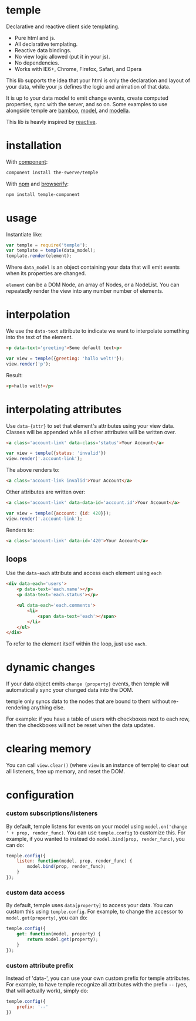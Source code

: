 # temple

Declarative and reactive client side templating.

* Pure html and js.
* All declarative templating.
* Reactive data bindings.
* No view logic allowed (put it in your js).
* No dependencies.
* Works with IE6+, Chrome, Firefox, Safari, and Opera

This lib supports the idea that your html is only the declaration and layout of your data, while your js defines the logic and animation of that data.

It is up to your data model to emit change events, create computed properties, sync with the server, and so on. Some examples to use alongside temple are [bamboo](https://github.com/defunctzombie/bamboo), [model](https://github.com/component/model), and [modella](https://github.com/modella/modella).

This lib is heavly inspired by [reactive](https://github.com/component/reactive).

# installation

With [component](https://github.com/component/component):

```sh
component install the-swerve/temple
```

With [npm](http://npmjs.org) and [browserify](http://browserify.org/):

```sh
npm install temple-component
```

# usage

Instantiate like:

```js
var temple = require('temple');
var template = temple(data_model);
template.render(element);
```

Where `data_model` is an object containing your data that will emit events when
its properties are changed.

`element` can be a DOM Node, an array of Nodes, or a NodeList. You can repeatedly render the view into any number number of elements.

# interpolation

We use the `data-text` attribute to indicate we want to interpolate something into the text of the element.

```html
<p data-text='greeting'>Some default text<p>
```

```js
var view = temple({greeting: 'hallo welt!'});
view.render('p');
```

Result:

```html
<p>hallo welt!</p>
```

# interpolating attributes

Use `data-{attr}` to set that element's attributes using your view data.
Classes will be appended while all other attributes will be written over.

```html
<a class='account-link' data-class='status'>Your Account</a>
```

```js
var view = temple({status: 'invalid'})
view.render('.account-link');
```

The above renders to:

```html
<a class='account-link invalid'>Your Account</a>
```

Other attributes are written over:

```html
<a class='account-link' data-data-id='account.id'>Your Account</a>
```

```js
var view = temple({account: {id: 420}});
view.render('.account-link');
```

Renders to:

```html
<a class='account-link' data-id='420'>Your Account</a>
```

## loops

Use the `data-each` attribute and access each element using `each`

```html
<div data-each='users'>
	<p data-text='each.name'></p>
	<p data-text='each.status'></p>

	<ul data-each='each.comments'>
		<li>
			<span data-text='each'></span>
		</li>
	</ul>
</div>
```

To refer to the element itself within the loop, just use `each`.

# dynamic changes

If your data object emits `change {property}` events, then temple will
automatically sync your changed data into the DOM.

temple only syncs data to the nodes that are bound to them without re-rendering anything else.

For example: if you have a table of users with checkboxes next to each row, then the checkboxes will not be reset when the data updates.

# clearing memory

You can call `view.clear()` (where `view` is an instance of temple) to clear out all listeners, free up memory, and reset the DOM.

# configuration

### custom subscriptions/listeners

By default, temple listens for events on your model using `model.on('change ' + prop, render_func)`. You can use `temple.config` to customize this. For example, if you wanted to instead do `model.bind(prop, render_func)`, you can do:

```js
temple.config({
	listen: function(model, prop, render_func) {
		model.bind(prop, render_func);
	}
});
```

### custom data access

By default, temple uses `data[property]` to access your data. You can custom this using `temple.config`. For example, to change the accessor to `model.get(property)`, you can do:

```js
temple.config({
	get: function(model, property) {
		return model.get(property);
	}
});
```

### custom attribute prefix

Instead of 'data-', you can use your own custom prefix for temple attributes. For example, to have temple recognize all attributes with the prefix `--` (yes, that will actually work), simply do:

```js
temple.config({
	prefix: '--'
})
```
